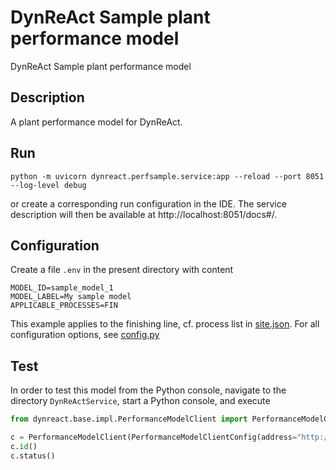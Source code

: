 # DynReAct Sample plant performance model

DynReAct Sample plant performance model

## Description

A plant performance model for DynReAct.

## Run

```commandline
python -m uvicorn dynreact.perfsample.service:app --reload --port 8051 --log-level debug
```

or create a corresponding run configuration in the IDE. The service description will then be available at http://localhost:8051/docs#/.

## Configuration

Create a file `.env` in the present directory with content

```
MODEL_ID=sample_model_1
MODEL_LABEL=My sample model
APPLICABLE_PROCESSES=FIN
```

This example applies to the finishing line, cf. process list in [site.json](https://github.com/DynReAct/OSS_Platform/blob/main/DynReActService/data/site.json). For all configuration options, see [config.py](https://github.com/DynReAct/OSS_Platform/blob/main/SamplePerformanceModel/dynreact/perfsample/config.py)

## Test

In order to test this model from the Python console, navigate to the directory `DynReActService`, start a Python console, and execute

```python
from dynreact.base.impl.PerformanceModelClient import PerformanceModelClient, PerformanceModelClientConfig

c = PerformanceModelClient(PerformanceModelClientConfig(address="http://localhost:8051"))
c.id()
c.status()
```

